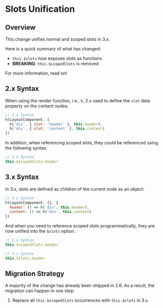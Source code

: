 # Slots Unification

## Overview

This change unifies normal and scoped slots in 3.x.

Here is a quick summary of what has changed:

- `this.$slots` now exposes slots as functions
- **BREAKING**: `this.$scopedSlots` is removed

For more information, read on!

## 2.x Syntax

When using the render function, i.e., `h`, 2.x used to define the `slot` data property on the content nodes.

```js
// 2.x Syntax
h(LayoutComponent, [
  h('div', { slot: 'header' }, this.header),
  h('div', { slot: 'content' }, this.content)
])
```

In addition, when referencing scoped slots, they could be referenced using the following syntax:

```js
// 2.x Syntax
this.$scopedSlots.header
```

## 3.x Syntax

In 3.x, slots are defined as children of the current node as an object:

```js
// 3.x Syntax
h(LayoutComponent, {}, {
  header: () => h('div', this.header),
  content: () => h('div', this.content)
})
```

And when you need to reference scoped slots programmatically, they are now unified into the `$slots` option.

```js
// 2.x Syntax
this.$scopedSlots.header

// 3.x Syntax
this.$slots.header
```

## Migration Strategy

A majority of the change has already been shipped in 2.6. As a result, the migration can happen in one step:

1. Replace all `this.$scopedSlots` occurrences with `this.$slots` in 3.x.
